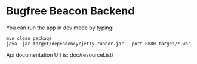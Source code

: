 # Bugfree Beacon Backend

You can run the app in dev mode by typing:

    mvn clean package
    java -jar target/dependency/jetty-runner.jar --port 8080 target/*.war

Api documentation Url is:
    doc/resourceList/
